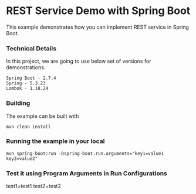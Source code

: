 # REST Service Demo with Spring Boot

This example demonstrates how you can implement REST service in Spring Boot.

### Technical Details
In this project, we are going to use below set of versions for demonstrations.

    Spring Boot - 2.7.4
    Spring - 5.3.23
    Lombok - 1.18.24

### Building

The example can be built with

    mvn clean install

### Running the example in your local

    mvn spring-boot:run -Dspring-boot.run.arguments="key1=value1 key2=value2"

### Test it using Program Arguments in Run Configurations
test1=test1 test2=test2
